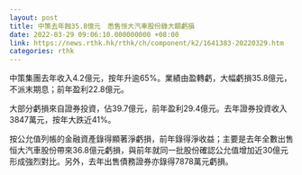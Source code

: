 ```yaml
---
layout: post
title: 中策去年蝕35.8億元　悉售恒大汽車股份錄大額虧損
date: 2022-03-29 09:06:10.000000000 +08:00
link: https://news.rthk.hk/rthk/ch/component/k2/1641383-20220329.htm
categories: rthk
---
```


中策集團去年收入4.2億元，按年升逾65%。業績由盈轉虧，大幅虧損35.8億元，不派末期息；前年盈利22.8億元。

大部分虧損來自證券投資，佔39.7億元，前年盈利29.4億元。去年證券投資收入3847萬元，按年大跌近41%。

按公允值列帳的金融資產錄得顯著淨虧損，前年錄得淨收益；主要是去年全數出售恒大汽車股份帶來36.8億元虧損，與前年就同一批股份確認公允值增加近30億元形成強烈對比。另外，去年出售債務證券亦錄得7878萬元虧損。

